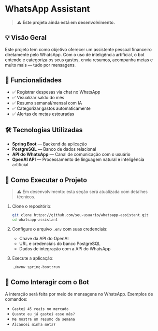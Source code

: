 # WhatsApp Assistant

> ⚠️ **Este projeto ainda está em desenvolvimento.**


## 💡 Visão Geral

Este projeto tem como objetivo oferecer um assistente pessoal financeiro diretamente pelo WhatsApp. Com o uso de inteligência artificial, o bot entende e categoriza os seus gastos, envia resumos, acompanha metas e muito mais — tudo por mensagens.

## 🚀 Funcionalidades

- ✅ Registrar despesas via chat no WhatsApp
- ✅ Visualizar saldo do mês
- ✅ Resumo semanal/mensal com IA
- ✅ Categorizar gastos automaticamente
- ✅ Alertas de metas estouradas

## 🛠 Tecnologias Utilizadas

- **Spring Boot** — Backend da aplicação
- **PostgreSQL** — Banco de dados relacional
- **API do WhatsApp** — Canal de comunicação com o usuário
- **OpenAI API** — Processamento de linguagem natural e inteligência artificial

## 🧪 Como Executar o Projeto

> ⚠️ Em desenvolvimento: esta seção será atualizada com detalhes técnicos.

1. Clone o repositório:
   ```bash
   git clone https://github.com/seu-usuario/whatsapp-assistant.git
   cd whatsapp-assistant
   ```

2. Configure o arquivo `.env` com suas credenciais:
    - Chave da API do OpenAI
    - URL e credenciais do banco PostgreSQL
    - Dados de integração com a API do WhatsApp

3. Execute a aplicação:
   ```bash
   ./mvnw spring-boot:run
   ```

## 💬 Como Interagir com o Bot

A interação será feita por meio de mensagens no WhatsApp. Exemplos de comandos:

- `Gastei 45 reais no mercado`
- `Quanto eu já gastei esse mês?`
- `Me mostra um resumo da semana`
- `Alcancei minha meta?`
